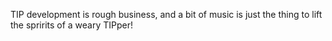TIP development is rough business, and a bit of music is just the thing to lift the spririts of a weary TIPper!
